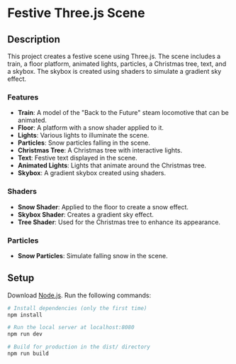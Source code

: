 # Festive Three.js Scene

## Description
This project creates a festive scene using Three.js. The scene includes a train, a floor platform, animated lights, particles, a Christmas tree, text, and a skybox. The skybox is created using shaders to simulate a gradient sky effect.

### Features
- **Train**: A model of the "Back to the Future" steam locomotive that can be animated.
- **Floor**: A platform with a snow shader applied to it.
- **Lights**: Various lights to illuminate the scene.
- **Particles**: Snow particles falling in the scene.
- **Christmas Tree**: A Christmas tree with interactive lights.
- **Text**: Festive text displayed in the scene.
- **Animated Lights**: Lights that animate around the Christmas tree.
- **Skybox**: A gradient skybox created using shaders.

### Shaders
- **Snow Shader**: Applied to the floor to create a snow effect.
- **Skybox Shader**: Creates a gradient sky effect.
- **Tree Shader**: Used for the Christmas tree to enhance its appearance.

### Particles
- **Snow Particles**: Simulate falling snow in the scene.

## Setup
Download [Node.js](https://nodejs.org/en/download/).
Run the following commands:

```bash
# Install dependencies (only the first time)
npm install

# Run the local server at localhost:8080
npm run dev

# Build for production in the dist/ directory
npm run build